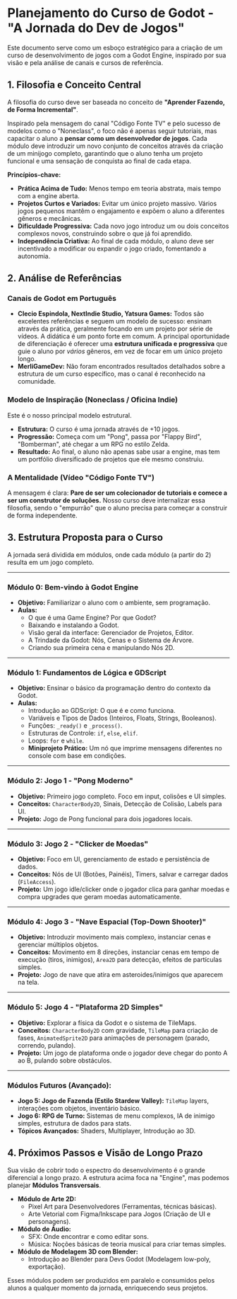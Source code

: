 # Planejamento do Curso de Godot - "A Jornada do Dev de Jogos"

Este documento serve como um esboço estratégico para a criação de um curso de desenvolvimento de jogos com a Godot Engine, inspirado por sua visão e pela análise de canais e cursos de referência.

## 1. Filosofia e Conceito Central

A filosofia do curso deve ser baseada no conceito de **"Aprender Fazendo, de Forma Incremental"**.

Inspirado pela mensagem do canal "Código Fonte TV" e pelo sucesso de modelos como o "Noneclass", o foco não é apenas seguir tutoriais, mas capacitar o aluno a **pensar como um desenvolvedor de jogos**. Cada módulo deve introduzir um novo conjunto de conceitos através da criação de um minijogo completo, garantindo que o aluno tenha um projeto funcional e uma sensação de conquista ao final de cada etapa.

**Princípios-chave:**
*   **Prática Acima de Tudo:** Menos tempo em teoria abstrata, mais tempo com a engine aberta.
*   **Projetos Curtos e Variados:** Evitar um único projeto massivo. Vários jogos pequenos mantêm o engajamento e expõem o aluno a diferentes gêneros e mecânicas.
*   **Dificuldade Progressiva:** Cada novo jogo introduz um ou dois conceitos complexos novos, construindo sobre o que já foi aprendido.
*   **Independência Criativa:** Ao final de cada módulo, o aluno deve ser incentivado a modificar ou expandir o jogo criado, fomentando a autonomia.

## 2. Análise de Referências

### Canais de Godot em Português
*   **Clecio Espindola, NextIndie Studio, Yatsura Games:** Todos são excelentes referências e seguem um modelo de sucesso: ensinam através da prática, geralmente focando em um projeto por série de vídeos. A didática é um ponto forte em comum. A principal oportunidade de diferenciação é oferecer uma **estrutura unificada e progressiva** que guie o aluno por *vários* gêneros, em vez de focar em um único projeto longo.
*   **MerliGameDev:** Não foram encontrados resultados detalhados sobre a estrutura de um curso específico, mas o canal é reconhecido na comunidade.

### Modelo de Inspiração (Noneclass / Oficina Indie)
Este é o nosso principal modelo estrutural.
*   **Estrutura:** O curso é uma jornada através de +10 jogos.
*   **Progressão:** Começa com um "Pong", passa por "Flappy Bird", "Bomberman", até chegar a um RPG no estilo Zelda.
*   **Resultado:** Ao final, o aluno não apenas sabe usar a engine, mas tem um portfólio diversificado de projetos que ele mesmo construiu.

### A Mentalidade (Vídeo "Código Fonte TV")
A mensagem é clara: **Pare de ser um colecionador de tutoriais e comece a ser um construtor de soluções.** Nosso curso deve internalizar essa filosofia, sendo o "empurrão" que o aluno precisa para começar a construir de forma independente.

## 3. Estrutura Proposta para o Curso

A jornada será dividida em módulos, onde cada módulo (a partir do 2) resulta em um jogo completo.

---

### **Módulo 0: Bem-vindo à Godot Engine**
*   **Objetivo:** Familiarizar o aluno com o ambiente, sem programação.
*   **Aulas:**
    *   O que é uma Game Engine? Por que Godot?
    *   Baixando e instalando a Godot.
    *   Visão geral da interface: Gerenciador de Projetos, Editor.
    *   A Trindade da Godot: Nós, Cenas e o Sistema de Árvore.
    *   Criando sua primeira cena e manipulando Nós 2D.

---

### **Módulo 1: Fundamentos de Lógica e GDScript**
*   **Objetivo:** Ensinar o básico da programação dentro do contexto da Godot.
*   **Aulas:**
    *   Introdução ao GDScript: O que é e como funciona.
    *   Variáveis e Tipos de Dados (Inteiros, Floats, Strings, Booleanos).
    *   Funções: `_ready()` e `_process()`.
    *   Estruturas de Controle: `if`, `else`, `elif`.
    *   Loops: `for` e `while`.
    *   **Miniprojeto Prático:** Um nó que imprime mensagens diferentes no console com base em condições.

---

### **Módulo 2: Jogo 1 - "Pong Moderno"**
*   **Objetivo:** Primeiro jogo completo. Foco em input, colisões e UI simples.
*   **Conceitos:** `CharacterBody2D`, Sinais, Detecção de Colisão, Labels para UI.
*   **Projeto:** Jogo de Pong funcional para dois jogadores locais.

---

### **Módulo 3: Jogo 2 - "Clicker de Moedas"**
*   **Objetivo:** Foco em UI, gerenciamento de estado e persistência de dados.
*   **Conceitos:** Nós de UI (Botões, Painéis), Timers, salvar e carregar dados (`FileAccess`).
*   **Projeto:** Um jogo idle/clicker onde o jogador clica para ganhar moedas e compra upgrades que geram moedas automaticamente.

---

### **Módulo 4: Jogo 3 - "Nave Espacial (Top-Down Shooter)"**
*   **Objetivo:** Introduzir movimento mais complexo, instanciar cenas e gerenciar múltiplos objetos.
*   **Conceitos:** Movimento em 8 direções, instanciar cenas em tempo de execução (tiros, inimigos), `Area2D` para detecção, efeitos de partículas simples.
*   **Projeto:** Jogo de nave que atira em asteroides/inimigos que aparecem na tela.

---

### **Módulo 5: Jogo 4 - "Plataforma 2D Simples"**
*   **Objetivo:** Explorar a física da Godot e o sistema de TileMaps.
*   **Conceitos:** `CharacterBody2D` com gravidade, `TileMap` para criação de fases, `AnimatedSprite2D` para animações de personagem (parado, correndo, pulando).
*   **Projeto:** Um jogo de plataforma onde o jogador deve chegar do ponto A ao B, pulando sobre obstáculos.

---

### **Módulos Futuros (Avançado):**
*   **Jogo 5: Jogo de Fazenda (Estilo Stardew Valley):** `TileMap` layers, interações com objetos, inventário básico.
*   **Jogo 6: RPG de Turno:** Sistemas de menu complexos, IA de inimigo simples, estrutura de dados para stats.
*   **Tópicos Avançados:** Shaders, Multiplayer, Introdução ao 3D.

## 4. Próximos Passos e Visão de Longo Prazo

Sua visão de cobrir todo o espectro do desenvolvimento é o grande diferencial a longo prazo. A estrutura acima foca na "Engine", mas podemos planejar **Módulos Transversais**.

*   **Módulo de Arte 2D:**
    *   Pixel Art para Desenvolvedores (Ferramentas, técnicas básicas).
    *   Arte Vetorial com Figma/Inkscape para Jogos (Criação de UI e personagens).
*   **Módulo de Áudio:**
    *   SFX: Onde encontrar e como editar sons.
    *   Música: Noções básicas de teoria musical para criar temas simples.
*   **Módulo de Modelagem 3D com Blender:**
    *   Introdução ao Blender para Devs Godot (Modelagem low-poly, exportação).

Esses módulos podem ser produzidos em paralelo e consumidos pelos alunos a qualquer momento da jornada, enriquecendo seus projetos.